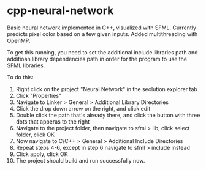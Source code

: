 # cpp-neural-network
Basic neural network implemented in C++, visualized with SFML. Currently predicts pixel color based on a few given inputs. Added multithreading with OpenMP.

To get this running, you need to set the additional include libraries path and additioan library dependencies path in order for the program to use the SFML libraries.

To do this:
1. Right click on the project "Neural Network" in the seolution explorer tab
2. Click "Properties"
3. Navigate to Linker > General > Additional Library Directories
4. Click the drop down arrow on the right, and click edit
5. Double click the path that's already there, and click the button with three dots that apperas to the right
6. Navigate to the project folder, then navigate to sfml > lib, click select folder, click OK
7. Now navigate to C/C++ > General > Additional Include Directories
8. Repeat steps 4-6, except in step 6 navigate to sfml > include instead
9. Click apply, click OK
10. The project should build and run successfully now.

